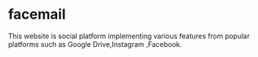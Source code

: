 # facemail

This website is social platform implementing various features from popular platforms such as Google Drive,Instagram ,Facebook.

